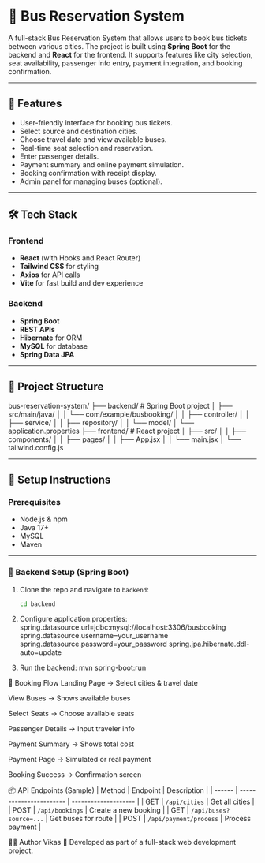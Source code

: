 # 🚌 Bus Reservation System

A full-stack Bus Reservation System that allows users to book bus tickets between various cities. The project is built using **Spring Boot** for the backend and **React** for the frontend. It supports features like city selection, seat availability, passenger info entry, payment integration, and booking confirmation.

---

## 📌 Features

- User-friendly interface for booking bus tickets.
- Select source and destination cities.
- Choose travel date and view available buses.
- Real-time seat selection and reservation.
- Enter passenger details.
- Payment summary and online payment simulation.
- Booking confirmation with receipt display.
- Admin panel for managing buses (optional).

---

## 🛠️ Tech Stack

### Frontend
- **React** (with Hooks and React Router)
- **Tailwind CSS** for styling
- **Axios** for API calls
- **Vite** for fast build and dev experience

### Backend
- **Spring Boot**
- **REST APIs**
- **Hibernate** for ORM
- **MySQL** for database
- **Spring Data JPA**

---

## 📂 Project Structure
bus-reservation-system/
├── backend/ # Spring Boot project
│ ├── src/main/java/
│ │ └── com/example/busbooking/
│ │ ├── controller/
│ │ ├── service/
│ │ ├── repository/
│ │ └── model/
│ └── application.properties
├── frontend/ # React project
│ ├── src/
│ │ ├── components/
│ │ ├── pages/
│ │ ├── App.jsx
│ │ └── main.jsx
│ └── tailwind.config.js


---

## 🔌 Setup Instructions

### Prerequisites

- Node.js & npm
- Java 17+
- MySQL
- Maven

---

### 🔧 Backend Setup (Spring Boot)

1. Clone the repo and navigate to `backend`:
   ```bash
   cd backend
   
2. Configure application.properties:
  spring.datasource.url=jdbc:mysql://localhost:3306/busbooking
  spring.datasource.username=your_username
  spring.datasource.password=your_password
  spring.jpa.hibernate.ddl-auto=update

3. Run the backend:
  mvn spring-boot:run

🚀 Booking Flow
Landing Page → Select cities & travel date

View Buses → Shows available buses

Select Seats → Choose available seats

Passenger Details → Input traveler info

Payment Summary → Shows total cost

Payment Page → Simulated or real payment

Booking Success → Confirmation screen



📦 API Endpoints (Sample)
| Method | Endpoint                | Description          |
| ------ | ----------------------- | -------------------- |
| GET    | `/api/cities`           | Get all cities       |
| POST   | `/api/bookings`         | Create a new booking |
| GET    | `/api/buses?source=...` | Get buses for route  |
| POST   | `/api/payment/process`  | Process payment      |


🙋‍♂️ Author
Vikas
🚀 Developed as part of a full-stack web development project.


